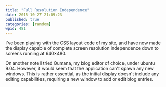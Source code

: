 ```yaml
---
title: "Full Resolution Independence"
date: 2015-10-27 21:09:23
published: true
categories: [random]
wpid: 481
---
```


I've been playing with the CSS layout code of my site, and have now made the display capable of complete screen resolution independence down to screens running at 640×480.

On another note I tried Qumana, my blog editor of choice, under ubuntu 9.04. However, it would seem that the application can't spawn any new windows. This is rather essential, as the initial display doesn't include any editing capabilities, requiring a new window to add or edit blog entries.